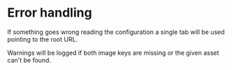 # Error handling

If something goes wrong reading the configuration a single tab will be used pointing to the root URL.

Warnings will be logged if both image keys are missing or the given asset can't be found.